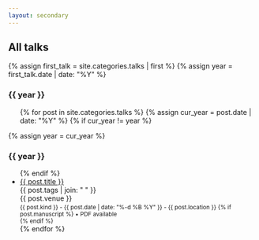 ```yaml
---
layout: secondary
---
```


## All talks

{% assign first_talk = site.categories.talks | first %}
{% assign year = first_talk.date | date: "%Y" %}

<h3>{{ year }}</h3>
<ul class="fa-ul talk-list">
{% for post in site.categories.talks %}
	{% assign cur_year = post.date | date: "%Y" %}
	{% if cur_year != year %}
</ul>
		{% assign year = cur_year %} 
<h3>{{ year }}</h3>
<ul class="fa-ul talk-list">
	{% endif %}
	<li>
		<span class="fa-li"><i class="fas fa-graduation-cap"></i></span>
		<a href="{{ post.url }}">{{ post.title }}</a><br/>
		<topic>{{ post.tags | join: "</topic> <topic>" }}</topic><br/>
		<venue>{{ post.venue }}</venue><br/>
		<small>{{ post.kind }} - {{ post.date | date: "%-d %B %Y" }} - {{ post.location }}
		{% if post.manuscript %}
			 • <i class="fas fa-file-pdf"></i> PDF available<br/>
		{% endif %}
		</small>
	</li>
{% endfor %}
</ul>
